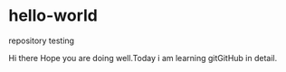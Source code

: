 # hello-world
repository testing

Hi there
Hope you are doing well.Today i am learning gitGitHub in detail.
